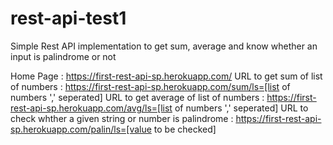 # rest-api-test1
Simple Rest API implementation to get sum, average and know whether an input is palindrome or not


Home Page : https://first-rest-api-sp.herokuapp.com/
URL to get sum of list of numbers : https://first-rest-api-sp.herokuapp.com/sum/ls=[list of numbers ',' seperated]
URL to get average of list of numbers : https://first-rest-api-sp.herokuapp.com/avg/ls=[list of numbers ',' seperated]
URL to check whther a given string or number is palindrome : https://first-rest-api-sp.herokuapp.com/palin/ls=[value to be checked]
